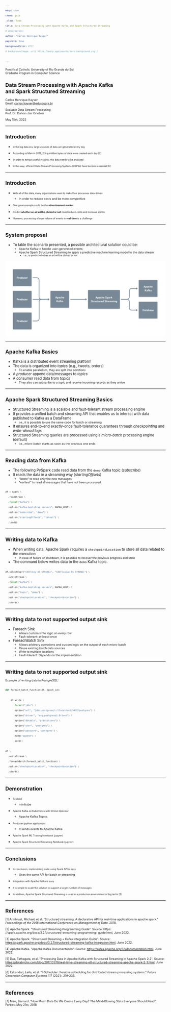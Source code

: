 ```yaml
---
marp: true
theme: gaia
_class: lead
title: Data Stream Processing with Apache Kafka and Spark Structured Streaming
# description: 
author: "Carlos Henrique Kayser"
paginate: true
backgroundColor: #fff
# backgroundImage: url('https://marp.app/assets/hero-background.svg')

---
```


<style scoped>
h1 { font-size: 1.5rem }

p { font-size: 80% }
</style>

Pontifical Catholic University of Rio Grande do Sul<br>Graduate Program in Computer Science

# Data Stream Processing with Apache Kafka<br>and Spark Structured Streaming

Carlos Henrique Kayser<br>Email: carlos.kayser@edu.pucrs.br

Scalable Data Stream Processing<br>Prof. Dr. Dalvan Jair Griebler

May 15th, 2022

---

<style> 
h1 { font-size: 1rem }

p { font-size: 80% }

li { font-size: 80% }

pre code { font-size: 50% }

img[alt~="center"] {
  display: block;
  margin: 0 auto;
}

figcaption {
  display: block;
  margin: 0 auto;
}
</style>

# Introduction

- In the big data era, large volumes of data are generated every day

- According to Marr in 2018, 2.5 quintillion bytes of data were created each day [7]

- In order to extract useful insights, this data needs to be analyzed

- In this way, efficient Data Stream Processing Systems (DSPSs) have become essential [6]





---
# Introduction

- With all of this data, many organizations want to make their processes data-driven
  - In order to reduce costs and be more competitive

- One great example could be the **advertisement market**

- Predict **whether an ad will be clicked or not** could reduce costs and increase profits

- However, processing a large volume of events in **real-time** is a challenge




---

# System proposal

- To takle the scenario presented, a possible architectural solution could be:
  - Apache Kafka to handle user-generated events;
  - Apache Spark Structured Streaming to apply a predictive machine learning model to the data stream
    - i.e., to predict whether an ad will be clicked or not

![w:700 center](figures/system-proposal.png)


<!-- To takle the scenario presented, a possible solution consists of applying a machine learning model (i.e., predict whether an ad will be clicked or not) with Apache Spark Structured Streaming in real-time on the data stream coming from Apache Kafka;     -->











---
# Apache Kafka Basics

- Kafka is a distributed event streaming platform
- The data is organized into _topics_ (e.g., tweets, orders)
  - To enable parallelism, they are split into _partitions_
- A _producer_ append data/messages to _topics_
- A _consumer_ read data from _topics_
  - They also can _subscribe_ to a _topic_ and receive incoming records as they arrive

<!-- 
![w:600 center](figures/kafka-topic.png)
*Fig.1 - 4K Mountains Wallpaper* 
 -->





---

# Apache Spark Structured Streaming Basics

- Structured Streaming is a scalable and fault-tolerant stream processing engine
- It provides a unified batch and streaming API that enables us to interact with data published to Kafka as a DataFrame
  - i.e., it is possible to use the same code for batch or streaming
- It ensures end-to-end exactly-once fault-tolerance guarantees through _checkpointing_ and _write-ahead logs_
- Structured Streaming queries are processed using a _micro-batch_ processing engine (default)
  - i.e., _micro-batch_ starts as soon as the previous one ends









---
# Reading data from Kafka


- The following PySpark code read data from the `demo` Kafka topic (*subscribe*)
- It reads the data in a streaming way (*startingOffsets*)
  - "latest" to read only the new messages
  - "earliest" to read all messages that have not been processed

```python
df = spark \
  .readStream \
  .format("kafka") \
  .option("kafka.bootstrap.servers", KAFKA_HOST) \
  .option("subscribe", "demo") \
  .option("startingOffsets", "latest") \
  .load()
```




---
# Writing data to Kafka

- When writing data, Apache Spark requires a `checkpointLocation` to store all data related to the execution
  - In case of failure or shutdown, it is possible to recover the previous progress and state
- The command below writes data to the `demo` Kafka topic. 

```python
df.selectExpr("CAST(key AS STRING)", "CAST(value AS STRING)") \
  .writeStream \
  .format("kafka") \
  .option("kafka.bootstrap.servers", KAFKA_HOST) \
  .option("topic", "demo") \
  .option("checkpointLocation", "checkpointLocation") \
  .start()
```



---
# Writing data to not supported output sink

- Foreach Sink
  - Allows custom write logic on every row
  - Fault-tolerant: at-least-once
- ForeachBatch Sink
  - Allows arbitrary operations and custom logic on the output of each micro-batch
  - Reuse existing batch data sources
  - Write to multiple locations
  - Fault-tolerant: Depends on the implementation






---
# Writing data to not supported output sink

Example of writing data in PostgreSQL:

```python
def foreach_batch_function(df, epoch_id):

    df.write \
      .format("jdbc") \
      .option("url", "jdbc:postgresql://localhost:5432/postgres") \
      .option("driver", "org.postgresql.Driver") \
      .option("dbtable", "predictions") \
      .option("user", "postgres") \
      .option("password", "postgres") \
      .mode("append") \
      .save()

df \
  .writeStream \
  .foreachBatch(foreach_batch_function) \
  .option("checkpointLocation", "checkpointLocation") \
  .start()
```



---
# Demonstration

- Testbed
  - minikube

- Apache Kafka on Kubernetes with Strimzi Operator
  - Apache Kafka Topics

- Producer (python application)
  - It sends events to Apache Kafka

- Apache Spark ML Training Notebook (jupyter)

- Apache Spark Structured Streaming Notebook (jupyter)








---
# Conclusions

- In conclusion, implementing code using Spark API is easy
  - Uses the same API for batch or streaming

- Integration with Apache Kafka is easy

- It is simple to scale the solution to support a larger number of messages

- In addition, Apache Spark Structured Streaming is used in a production environment of big techs [1]




---
# References

<style scoped>
p { font-size: 65% }
</style>

[1] Armbrust, Michael, et al. "Structured streaming: A declarative API for real-time applications in apache spark." _Proceedings of the 2018 International Conference on Management of Data_. 2018.

[2] Apache Spark. "Structured Streaming Programming Guide". Source: https:
//spark.apache.org/docs/3.2.1/structured-streaming-programming-
guide.html, June 2022.

[3] Apache Spark. "Structured Streaming + Kafka Integration Guide". Source: https://spark.apache.org/docs/3.2.1/structured-streaming-kafka-integration.html, June 2022.

[4] Apache Kafka. "Apache Kafka Documentation". Source: https://kafka.apache.org/32/documentation.html, June 2022.

[5] Das, Tathagata, et al. "Processing Data in Apache Kafka with Structured Streaming in Apache Spark 2.2". Source: https://databricks.com/blog/2017/01/19/real-time-streaming-etl-structured-streaming-apache-spark-2-1.html, June 2022.

[6] Eskandari, Leila, et al. "I-Scheduler: Iterative scheduling for distributed stream processing systems." _Future Generation Computer Systems_ 117 (2021): 219-233.

---
# References

<style scoped>
p { font-size: 65% }
</style>

[7] Marr, Bernard. “How Much Data Do We Create Every Day? The Mind-Blowing Stats Everyone Should Read”. Forbes. May 21st, 2018




<!-- <p>
    <img src="figures/kafka-topic.png" alt style="width:50%">
</p>
<p>
    <em>image_caption</em>
</p> -->


<!-- <figure class="image">
  <img src="figures/kafka-topic.png" alt="Descirp" style="width:50%">
  <figcaption>Kafka Topic</figcaption>
</figure> -->


<!-- 
---
<style>
.image-caption {
  text-align: center;
  font-size: .8rem;
  color: light-grey;
}
</style>

![w:600 center](figures/kafka-topic.png)

<figcaption>Kafka Topic</figcaption> -->


<!-- 
---

# Apache Spark Structured Streaming

[1] -->

